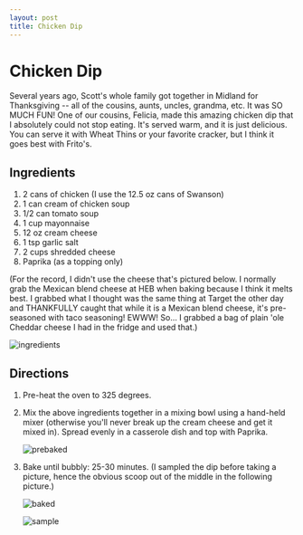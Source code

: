 ```yaml
---
layout: post
title: Chicken Dip
---
```


# Chicken Dip
Several years ago, Scott's whole family got together in Midland for Thanksgiving -- all of the cousins, aunts, uncles, grandma, etc. It was SO MUCH FUN! One of our cousins, Felicia, made this amazing chicken dip that I absolutely 
could not stop eating. It's served warm, and it is just delicious. You can serve it with Wheat Thins or your favorite cracker, but I think it goes best with Frito's. 

## Ingredients
1. 2 cans of chicken (I use the 12.5 oz cans of Swanson)
1. 1 can cream of chicken soup
1. 1/2 can tomato soup
1. 1 cup mayonnaise
1. 12 oz cream cheese
1. 1 tsp garlic salt
1. 2 cups shredded cheese
1. Paprika (as a topping only)

(For the record, I didn't use the cheese that's pictured below. I normally grab the Mexican blend cheese at HEB when baking because I think it melts best. I grabbed what I thought was the same thing at Target the other day and THANKFULLY
caught that while it is a Mexican blend cheese, it's pre-seasoned with taco seasoning! EWWW! So... I grabbed a bag of plain 'ole Cheddar cheese I had in the fridge and used that.)

  ![ingredients](http://i1230.photobucket.com/albums/ee481/ptkatz/Blog%20Pictures/IMG_2471.jpg)

## Directions
1. Pre-heat the oven to 325 degrees.

1. Mix the above ingredients together in a mixing bowl using a hand-held mixer (otherwise you'll never break up the cream cheese and get it mixed in). Spread evenly in a casserole dish and top with Paprika.

    ![prebaked](http://i1230.photobucket.com/albums/ee481/ptkatz/Blog%20Pictures/IMG_2472.jpg)
    
1. Bake until bubbly: 25-30 minutes. (I sampled the dip before taking a picture, hence the obvious scoop out of the middle in the following picture.)

    ![baked](http://i1230.photobucket.com/albums/ee481/ptkatz/Blog%20Pictures/IMG_2474.jpg)
    
    ![sample](http://i1230.photobucket.com/albums/ee481/ptkatz/Blog%20Pictures/IMG_2475.jpg)